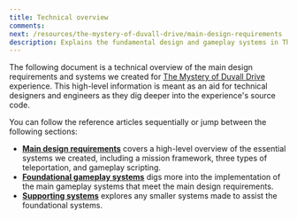 ```yaml
---
title: Technical overview
comments:
next: /resources/the-mystery-of-duvall-drive/main-design-requirements
description: Explains the fundamental design and gameplay systems in The Mystery of Duvall Drive.
---
```


The following document is a technical overview of the main design requirements and systems we created for [The Mystery of Duvall Drive](https://www.roblox.com/games/7902470429/The-Mystery-of-Duvall-Drive) experience. This high-level information is meant as an aid for technical designers and engineers as they dig deeper into the experience's source code.

You can follow the reference articles sequentially or jump between the following sections:

- **[Main design requirements](../../resources/the-mystery-of-duvall-drive/main-design-requirements.md)** covers a high-level overview of the essential systems we created, including a mission framework, three types of teleportation, and gameplay scripting.
- **[Foundational gameplay systems](../../resources/the-mystery-of-duvall-drive/foundational-gameplay-systems.md)** digs more into the implementation of the main gameplay systems that meet the main design requirements.
- **[Supporting systems](../../resources/the-mystery-of-duvall-drive/supporting-systems.md)** explores any smaller systems made to assist the foundational systems.
